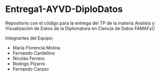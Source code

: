 # Entrega1-AYVD-DiploDatos
Repositorio con el código para la entrega del TP de la materia Analisis y Visualización de Datos de la Diplomatura en Ciencia de Datos FAMAFyC


Integrantes del Equipo:
* María Florencia Molina
* Fernando Cardellino
* Nicolás Ferrero
* Rodrigo Pizarro
* Fernando Carazo
